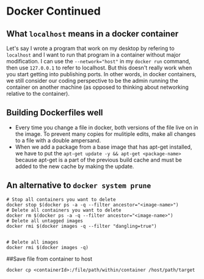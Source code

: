 # Docker Continued



## What `localhost` means in a docker container

Let's say I wrote a program that work on my desktop by refering to `localhost` and I want to run that program in a container without major modification. I can use the `--network="host"` in my `docker run` command, then use `127.0.0.1` to refer to localhost. But this doesn't really work when you start getting into publishing ports. In other words, in docker containers, we still consider our coding perspective to be the admin running the container on another machine (as opposed to thinking about networking relative to the container).



## Building Dockerfiles well

- Every time you change a file in docker, both versions of the file live on in the image. To prevent many copies for mulitiple edits, make all changes to a file with a double ampersand.
- When we add a package from a base image that has apt-get installed,  we have to put the `apt-get update -y && apt-get <package-name>` because apt-get is a part of the previous build cache and must be added to the new cache by making the update.



## An alternative to `docker system prune`

```
# Stop all containers you want to delete
docker stop $(docker ps -a -q --filter ancestor="<image-name>")
# Delete all containers you want to delete
docker rm $(docker ps -a -q --filter ancestor="<image-name>")
# Delete all untagged images
docker rmi $(docker images -q --filter "dangling=true")


# Delete all images
docker rmi $(docker images -q)
```



##Save file from container to host

```
docker cp <containerId>:/file/path/within/container /host/path/target
```